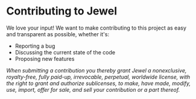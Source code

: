 # Contributing to Jewel
We love your input! We want to make contributing to this project as easy and transparent as possible, whether it's:

- Reporting a bug
- Discussing the current state of the code
- Proposing new features

*When submitting a contribution you thereby grant Jewel a nonexclusive, royalty-free, fully paid-up, irrevocable, perpetual, worldwide license, with the right to grant and authorize sublicenses, to make, have made, modify, use, import, offer for sale, and sell your contribution or a part thereof.* 
